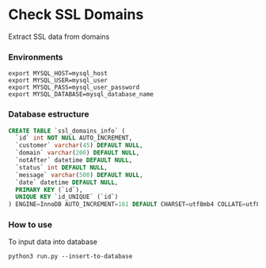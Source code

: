 # Check SSL Domains
Extract SSL data from domains

### Environments
```shell
export MYSQL_HOST=mysql_host
export MYSQL_USER=mysql_user
export MYSQL_PASS=mysql_user_password
export MYSQL_DATABASE=mysql_database_name
```

### Database estructure
```sql
CREATE TABLE `ssl_domains_info` (
  `id` int NOT NULL AUTO_INCREMENT,
  `customer` varchar(45) DEFAULT NULL,
  `domain` varchar(200) DEFAULT NULL,
  `notAfter` datetime DEFAULT NULL,
  `status` int DEFAULT NULL,
  `message` varchar(500) DEFAULT NULL,
  `date` datetime DEFAULT NULL,
  PRIMARY KEY (`id`),
  UNIQUE KEY `id_UNIQUE` (`id`)
) ENGINE=InnoDB AUTO_INCREMENT=161 DEFAULT CHARSET=utf8mb4 COLLATE=utf8mb4_0900_ai_ci;
```

### How to use
To input data into database
```shell
python3 run.py --insert-to-database
```